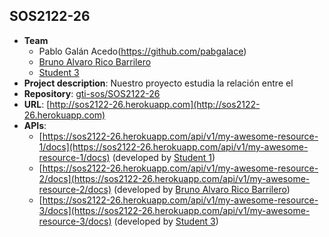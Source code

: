 ## SOS2122-26

- **Team**
  - Pablo Galán Acedo(https://github.com/pabgalace)
  - [Bruno Alvaro Rico Barrilero](https://github.com/brico1994)
  - [Student 3](https://github.com/404)
- **Project description**: Nuestro proyecto estudia la relación entre el 
- **Repository**: [gti-sos/SOS2122-26](https://github.com/gti-sos/SOS2122-26)
- **URL**: [http://sos2122-26.herokuapp.com](http://sos2122-26.herokuapp.com)
-  **APIs**:
    - [https://sos2122-26.herokuapp.com/api/v1/my-awesome-resource-1/docs](https://sos2122-26.herokuapp.com/api/v1/my-awesome-resource-1/docs) (developed by [Student 1](https://github.com/404))
    - [https://sos2122-26.herokuapp.com/api/v1/my-awesome-resource-2/docs](https://sos2122-26.herokuapp.com/api/v1/my-awesome-resource-2/docs) (developed by [Bruno Alvaro Rico Barrilero](https://github.com/brico1994))
    - [https://sos2122-26.herokuapp.com/api/v1/my-awesome-resource-3/docs](https://sos2122-26.herokuapp.com/api/v1/my-awesome-resource-3/docs) (developed by [Student 3](https://github.com/404))
